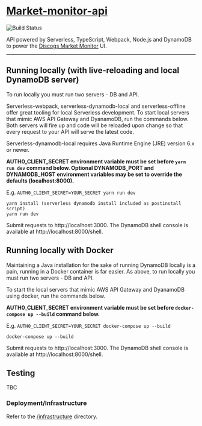 # [Market-monitor-api](https://market-monitor.603.nz/pingo)

![Build Status](https://codebuild.ap-southeast-2.amazonaws.com/badges?uuid=eyJlbmNyeXB0ZWREYXRhIjoieDBLRm92M01yMmQxT3JuOEtsNDlPRjVjR3c3T2FIaFpDTDVkVzdFVWFQUWVpYXBscUVvQ0NCYTdQd3I0cXVVVzZKd3BNZnpERWQ5QklxdE9POUJNU1BrPSIsIml2UGFyYW1ldGVyU3BlYyI6IlZrcHdzU0JrZk1rd1VmdUQiLCJtYXRlcmlhbFNldFNlcmlhbCI6MX0%3D&branch=master)

API powered by Serverless, TypeScript, Webpack, Node.js and DynamoDB to power the [Discogs Market Monitor](https://github.com/jch254/discogs-market-monitor) UI.

---

## Running locally (with live-reloading and local DynamoDB server)

To run locally you must run two servers - DB and API.

Serverless-webpack, serverless-dynamodb-local and serverless-offline offer great tooling for local Serverless development. To start local servers that mimic AWS API Gateway and DyanamoDB, run the commands below. Both servers will fire up and code will be reloaded upon change so that every request to your API will serve the latest code.

Serverless-dynamodb-local requires Java Runtime Engine (JRE) version 6.x or newer.

**AUTH0_CLIENT_SECRET environment variable must be set before `yarn run dev` command below. Optional DYNAMODB_PORT and DYNAMODB_HOST environment variables may be set to override the defaults (localhost:8000).**

E.g. `AUTH0_CLIENT_SECRET=YOUR_SECRET yarn run dev`

```
yarn install (serverless dynamodb install included as postinstall script)
yarn run dev
```

Submit requests to http://localhost:3000. The DynamoDB shell console is available at http://localhost:8000/shell.

## Running locally with Docker

Maintaining a Java installation for the sake of running DynamoDB locally is a pain, running in a Docker container is far easier. As above, to run locally you must run two servers - DB and API.

To start the local servers that mimic AWS API Gateway and DyanamoDB using docker, run the commands below.

**AUTH0_CLIENT_SECRET environment variable must be set before `docker-compose up --build` command below.**

E.g. `AUTH0_CLIENT_SECRET=YOUR_SECRET docker-compose up --build`

```
docker-compose up --build
```

Submit requests to http://localhost:3000. The DynamoDB shell console is available at http://localhost:8000/shell.

## Testing

TBC

### Deployment/Infrastructure

Refer to the [/infrastructure](./infrastructure) directory.
